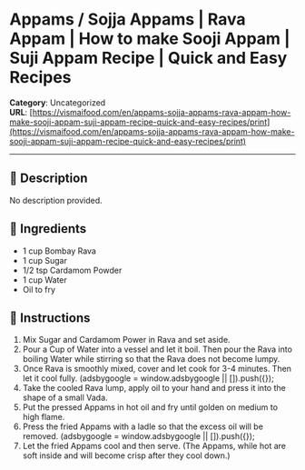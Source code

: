 # Appams / Sojja Appams | Rava Appam | How to make Sooji Appam | Suji Appam Recipe | Quick and Easy Recipes

**Category**: Uncategorized  
**URL**: [https://vismaifood.com/en/appams-sojja-appams-rava-appam-how-make-sooji-appam-suji-appam-recipe-quick-and-easy-recipes/print](https://vismaifood.com/en/appams-sojja-appams-rava-appam-how-make-sooji-appam-suji-appam-recipe-quick-and-easy-recipes/print)  


---

## 📝 Description
No description provided.



## 🧂 Ingredients
- 1 cup Bombay Rava
- 1 cup Sugar
- 1/2 tsp Cardamom Powder
- 1 cup Water
- Oil to fry

## 🍳 Instructions
1. Mix Sugar and Cardamom Power in Rava and set aside.
2. Pour a Cup of Water into a vessel and let it boil. Then pour the Rava into boiling Water while stirring so that the Rava does not become lumpy.
3. Once Rava is smoothly mixed, cover and let cook for 3-4 minutes. Then let it cool fully. (adsbygoogle = window.adsbygoogle || []).push({});
4. Take the cooled Rava lump, apply oil to your hand and press it into the shape of a small Vada.
5. Put the pressed Appams in hot oil and fry until golden on medium to high flame.
6. Press the fried Appams with a ladle so that the excess oil will be removed. (adsbygoogle = window.adsbygoogle || []).push({});
7. Let the fried Appams cool and then serve. (The Appams, while hot are soft inside and will become crisp after they cool down.)


